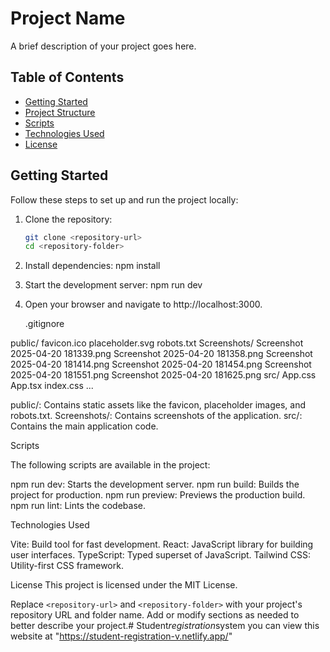 # Project Name

A brief description of your project goes here.

## Table of Contents

- [Getting Started](#getting-started)
- [Project Structure](#project-structure)
- [Scripts](#scripts)
- [Technologies Used](#technologies-used)
- [License](#license)

## Getting Started

Follow these steps to set up and run the project locally:

1. Clone the repository:
   ```sh
   git clone <repository-url>
   cd <repository-folder>
2. Install dependencies:
   npm install

3. Start the development server:
   npm run dev

4. Open your browser and navigate to
   http://localhost:3000.

   .gitignore

public/
    favicon.ico
    placeholder.svg
    robots.txt
Screenshots/
    Screenshot 2025-04-20 181339.png
    Screenshot 2025-04-20 181358.png
    Screenshot 2025-04-20 181414.png
    Screenshot 2025-04-20 181454.png
    Screenshot 2025-04-20 181551.png
    Screenshot 2025-04-20 181625.png
src/
    App.css
    App.tsx
    index.css
    ...

public/: Contains static assets like the favicon, placeholder images, and robots.txt.
Screenshots/: Contains screenshots of the application.
src/: Contains the main application code.

Scripts

The following scripts are available in the project:

npm run dev: Starts the development server.
npm run build: Builds the project for production.
npm run preview: Previews the production build.
npm run lint: Lints the codebase.

Technologies Used

Vite: Build tool for fast development.
React: JavaScript library for building user interfaces.
TypeScript: Typed superset of JavaScript.
Tailwind CSS: Utility-first CSS framework.

License
This project is licensed under the MIT License.

Replace `<repository-url>` and `<repository-folder>` with your project's repository URL and folder name. Add or modify sections as needed to better describe your project.#   S t u d e n t _ r e g i s t r a t i o n _ s y s t e m 
 
you can view this website at "https://student-registration-v.netlify.app/"
